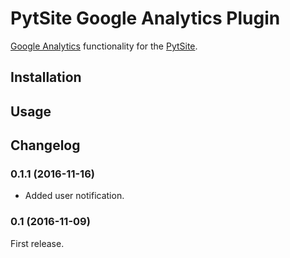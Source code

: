 # PytSite Google Analytics Plugin

[Google Analytics](https://analytics.google.com) functionality for the [PytSite](https://pytsite.xyz).


## Installation


## Usage


## Changelog

### 0.1.1 (2016-11-16)
- Added user notification.

### 0.1 (2016-11-09)
First release.
